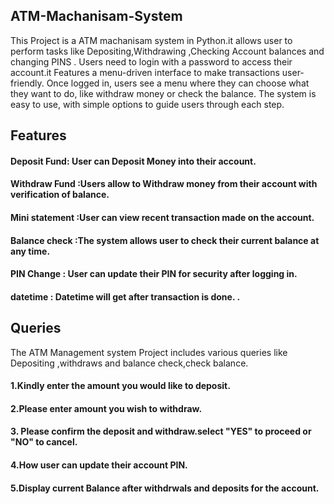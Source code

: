 ## ATM-Machanisam-System
 This Project is a ATM machanisam system in Python.it allows user to perform tasks like Depositing,Withdrawing ,Checking Account balances and changing PINS . Users need to login with a password to access their account.it Features a menu-driven interface to make transactions user-friendly.
 Once logged in, users see a menu where they can choose what they want to do, like withdraw money or check the balance. The system is easy to use, with simple options to guide users through each step.
 ## Features 
 #### Deposit Fund: User can Deposit Money into their account.
 #### Withdraw Fund :Users allow to Withdraw money from their account with verification of balance.
 #### Mini statement :User can view recent transaction made on the account.
 #### Balance check :The system allows user to check their current balance at any time.
 #### PIN  Change : User can update their PIN for security after logging in.
 #### datetime : Datetime will get after transaction is done.  .
 ## Queries
 The ATM Management system Project includes various queries like Depositing ,withdraws and balance check,check balance.
 #### 1.Kindly enter the amount you would like to deposit.
 #### 2.Please enter amount  you wish to withdraw.
 #### 3. Please confirm the deposit and withdraw.select "YES" to proceed or "NO" to cancel.
 #### 4.How user can update their account PIN.
 #### 5.Display current Balance after withdrwals and deposits for the account.
 
 
